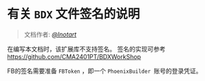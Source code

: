 # 有关 `BDX` 文件签名的说明
> 文档作者: [_@Inotart_](https://github.com/Inotart)

在编写本文档时，该扩展库不支持签名。
签名的实现可参考 <https://github.com/CMA2401PT/BDXWorkShop>

FB的签名需要准备 `FBToken` ，即一个 `PhoenixBuilder `账号的登录凭证。
